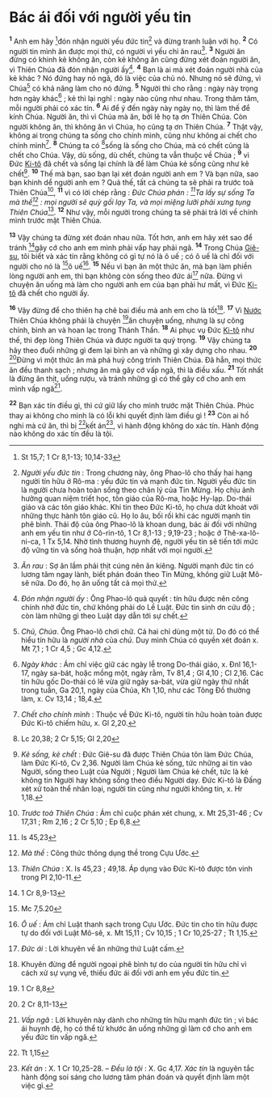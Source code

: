 # Bác ái đối với người yếu tin
<sup><b>1</b></sup> Anh em hãy [^1*]đón nhận người yếu đức tin[^1] và đừng tranh luận với họ. <sup><b>2</b></sup> Có người tin mình ăn được mọi thứ, có người vì yếu chỉ ăn rau[^2]. <sup><b>3</b></sup> Người ăn đừng có khinh kẻ không ăn, còn kẻ không ăn cũng đừng xét đoán người ăn, vì Thiên Chúa đã đón nhận người ấy[^3]. <sup><b>4</b></sup> Bạn là ai mà xét đoán người nhà của kẻ khác ? Nó đứng hay nó ngã, đó là việc của chủ nó. Nhưng nó sẽ đứng, vì Chúa[^4] có khả năng làm cho nó đứng. <sup><b>5</b></sup> Người thì cho rằng : ngày này trọng hơn ngày khác[^5] ; kẻ thì lại nghĩ : ngày nào cũng như nhau. Trong thâm tâm, mỗi người phải có xác tín. <sup><b>6</b></sup> Ai để ý đến ngày này ngày nọ, thì làm thế để kính Chúa. Người ăn, thì vì Chúa mà ăn, bởi lẽ họ tạ ơn Thiên Chúa. Còn người không ăn, thì không ăn vì Chúa, họ cũng tạ ơn Thiên Chúa. <sup><b>7</b></sup> Thật vậy, không ai trong chúng ta sống cho chính mình, cũng như không ai chết cho chính mình[^6]. <sup><b>8</b></sup> Chúng ta có [^2*]sống là sống cho Chúa, mà có chết cũng là chết cho Chúa. Vậy, dù sống, dù chết, chúng ta vẫn thuộc về Chúa ; <sup><b>9</b></sup> vì Đức [Ki-tô]() đã chết và sống lại chính là để làm Chúa kẻ sống cũng như kẻ chết[^7]. <sup><b>10</b></sup> Thế mà bạn, sao bạn lại xét đoán người anh em ? Và bạn nữa, sao bạn khinh dể người anh em ? Quả thế, tất cả chúng ta sẽ phải ra trước toà Thiên Chúa[^8], <sup><b>11</b></sup> vì có lời chép rằng : *Đức Chúa phán : [^3*]Ta lấy sự sống Ta mà thề[^9] : mọi người sẽ quỳ gối lạy Ta, và mọi miệng lưỡi phải xưng tụng Thiên Chúa*[^10]. <sup><b>12</b></sup> Như vậy, mỗi người trong chúng ta sẽ phải trả lời về chính mình trước mặt Thiên Chúa.

<sup><b>13</b></sup> Vậy chúng ta đừng xét đoán nhau nữa. Tốt hơn, anh em hãy xét sao để tránh [^4*]gây cớ cho anh em mình phải vấp hay phải ngã. <sup><b>14</b></sup> Trong Chúa [Giê-su](), tôi biết và xác tín rằng không có gì tự nó là ô uế ; có ô uế là chỉ đối với người cho nó là [^5*]ô uế[^11]. <sup><b>15</b></sup> Nếu vì bạn ăn một thức ăn, mà bạn làm phiền lòng người anh em, thì bạn không còn sống theo đức ái[^12] nữa. Đừng vì chuyện ăn uống mà làm cho người anh em của bạn phải hư mất, vì Đức [Ki-tô]() đã chết cho người ấy.

<sup><b>16</b></sup> Vậy đừng để cho thiên hạ chê bai điều mà anh em cho là tốt[^13]. <sup><b>17</b></sup> Vì [Nước]() Thiên Chúa không phải là chuyện [^6*]ăn chuyện uống, nhưng là sự công chính, bình an và hoan lạc trong Thánh Thần. <sup><b>18</b></sup> Ai phục vụ Đức [Ki-tô]() như thế, thì đẹp lòng Thiên Chúa và được người ta quý trọng. <sup><b>19</b></sup> Vậy chúng ta hãy theo đuổi những gì đem lại bình an và những gì xây dựng cho nhau. <sup><b>20</b></sup> [^7*]Đừng vì một thức ăn mà phá huỷ công trình Thiên Chúa. Đã hẳn, mọi thức ăn đều thanh sạch ; nhưng ăn mà gây cớ vấp ngã, thì là điều xấu. <sup><b>21</b></sup> Tốt nhất là đừng ăn thịt, uống rượu, và tránh những gì có thể gây cớ cho anh em mình vấp ngã[^14].

<sup><b>22</b></sup> Bạn xác tín điều gì, thì cứ giữ lấy cho mình trước mặt Thiên Chúa. Phúc thay ai không cho mình là có lỗi khi quyết định làm điều gì ! <sup><b>23</b></sup> Còn ai hồ nghi mà cứ ăn, thì bị [^8*]kết án[^15], vì hành động không do xác tín. Hành động nào không do xác tín đều là tội.

[^1]: *Người yếu đức tin* : Trong chương này, ông Phao-lô cho thấy hai hạng người tín hữu ở Rô-ma : yếu đức tin và mạnh đức tin. Người yếu đức tin là người chưa hoàn toàn sống theo chân lý của Tin Mừng. Họ chịu ảnh hưởng quan niệm triết học, tôn giáo của Rô-ma, hoặc Hy-lạp. Do-thái giáo và các tôn giáo khác. Khi tin theo Đức Ki-tô, họ chưa dứt khoát với những thực hành tôn giáo cũ. Họ lo âu, bối rối khi các người mạnh tin phê bình. Thái độ của ông Phao-lô là khoan dung, bác ái đối với những anh em yếu tin như ở Cô-rin-tô, 1 Cr 8,1-13 ; 9,19-23 ; hoặc ở Thê-xa-lô-ni-ca, 1 Tx 5,14. Nhờ tình thương huynh đệ, người yếu tin sẽ tiến tới mức độ vững tin và sống hoà thuận, hợp nhất với mọi người.
[^2]: *Ăn rau* : Sợ ăn lầm phải thịt cúng nên ăn kiêng. Người mạnh đức tin có lương tâm ngay lành, biết phán đoán theo Tin Mừng, không giữ Luật Mô-sê nữa. Do đó, họ ăn uống tất cả mọi thứ.
[^3]: *Đón nhận người ấy* : Ông Phao-lô quả quyết : tín hữu được nên công chính nhờ đức tin, chứ không phải do Lề Luật. Đức tin sinh ơn cứu độ ; còn làm những gì theo Luật dạy dẫn tới sự chết.
[^4]: *Chủ, Chúa*. Ông Phao-lô chơi chữ. Cả hai chỉ dùng một từ. Do đó có thể hiểu tín hữu là *người nhà* của *chủ*. Duy mình Chúa có quyền xét đoán x. Mt 7,1 ; 1 Cr 4,5 ; Gc 4,12.
[^5]: *Ngày khác* : Ám chỉ việc giữ các ngày lễ trong Do-thái giáo, x. Đnl 16,1-17, ngày sa-bát, hoặc mồng một, ngày rằm, Tv 81,4 ; Gl 4,10 ; Cl 2,16. Các tín hữu gốc Do-thái có lẽ vừa giữ ngày sa-bát, vừa giữ ngày thứ nhất trong tuần, Ga 20,1, ngày của Chúa, Kh 1,10, như các Tông Đồ thường làm, x. Cv 13,14 ; 18,4.
[^6]: *Chết cho chính mình* : Thuộc về Đức Ki-tô, người tín hữu hoàn toàn được Đức Ki-tô chiếm hữu, x. Gl 2,20.
[^7]: *Kẻ sống, kẻ chết* : Đức Giê-su đã được Thiên Chúa tôn làm Đức Chúa, làm Đức Ki-tô, Cv 2,36. Người làm Chúa kẻ sống, tức những ai tin vào Người, sống theo Luật của Người ; Người làm Chúa kẻ chết, tức là kẻ không tin Người hay không sống theo điều Người dạy. Đức Ki-tô là Đấng xét xử toàn thể nhân loại, người tin cũng như người không tin, x. Hr 1,18.
[^8]: *Trước toà Thiên Chúa* : Ám chỉ cuộc phán xét chung, x. Mt 25,31-46 ; Cv 17,31 ; Rm 2,16 ; 2 Cr 5,10 ; Ep 6,8.
[^9]: *Mà thề* : Công thức thông dụng thề trong Cựu Ước.
[^10]: *Thiên Chúa* : X. Is 45,23 ; 49,18. Áp dụng vào Đức Ki-tô được tôn vinh trong Pl 2,10-11.
[^11]: *Ô uế* : Ám chỉ Luật thanh sạch trong Cựu Ước. Đức tin cho tín hữu được tự do đối với Luật Mô-sê, x. Mt 15,11 ; Cv 10,15 ; 1 Cr 10,25-27 ; Tt 1,15.
[^12]: *Đức ái* : Lời khuyên về ăn những thứ Luật cấm.
[^13]: Khuyên đừng để người ngoại phê bình tự do của người tín hữu chỉ vì cách xử sự vụng về, thiếu đức ái đối với anh em yếu đức tin.
[^14]: *Vấp ngã* : Lời khuyên này dành cho những tín hữu mạnh đức tin ; vì bác ái huynh đệ, họ có thể từ khước ăn uống những gì làm cớ cho anh em yếu đức tin vấp ngã.
[^15]: *Kết án* : X. 1 Cr 10,25-28. – *Đều là tội* : X. Gc 4,17. *Xác tín* là nguyên tắc hành động soi sáng cho lương tâm phán đoán và quyết định làm một việc gì.
[^1*]: St 15,7; 1 Cr 8,1-13; 10,14-33
[^2*]: Lc 20,38; 2 Cr 5,15; Gl 2,20
[^3*]: Is 45,23
[^4*]: 1 Cr 8,9-13
[^5*]: Mc 7,5.20
[^6*]: 1 Cr 8,8
[^7*]: 2 Cr 8,11-13
[^8*]: Tt 1,15